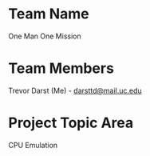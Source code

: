 # **Team Name**
One Man One Mission


# **Team Members**
Trevor Darst (Me) - darsttd@mail.uc.edu

# **Project Topic Area**
CPU Emulation
